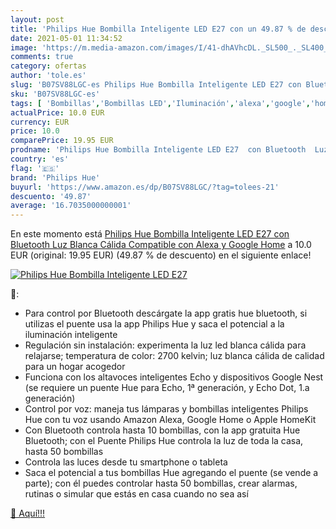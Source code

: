 ```yaml
---
layout: post
title: 'Philips Hue Bombilla Inteligente LED E27 con un 49.87 % de descuento'
date: 2021-05-01 11:34:52
image: 'https://m.media-amazon.com/images/I/41-dhAVhcDL._SL500_._SL400_.jpg'
comments: true
category: ofertas
author: 'tole.es'
slug: 'B07SV88LGC-es Philips Hue Bombilla Inteligente LED E27 con Bluetooth Luz...'
sku: 'B07SV88LGC-es'
tags: [ 'Bombillas','Bombillas LED','Iluminación','alexa','google','home','hue','philips','philips hue', ]
actualPrice: 10.0 EUR
currency: EUR
price: 10.0
comparePrice: 19.95 EUR
prodname: 'Philips Hue Bombilla Inteligente LED E27  con Bluetooth  Luz Blanca Cálida  Compatible con Alexa y Google Home'
country: 'es'
flag: '🇪🇸'
brand: 'Philips Hue'
buyurl: 'https://www.amazon.es/dp/B07SV88LGC/?tag=tolees-21'
descuento: '49.87'
average: '16.7035000000001'
---
```


En este momento está [Philips Hue Bombilla Inteligente LED E27  con Bluetooth  Luz Blanca Cálida  Compatible con Alexa y Google Home](https://www.amazon.es/dp/B07SV88LGC/?tag=tolees-21) a 10.0 EUR (original: 19.95 EUR) (49.87 %  de descuento) en el siguiente enlace!

[![Philips Hue Bombilla Inteligente LED E27](https://m.media-amazon.com/images/I/41-dhAVhcDL._SL500_._SL400_.jpg)](https://www.amazon.es/dp/B07SV88LGC/?tag=tolees-21)

🔎:

- Para control por Bluetooth descárgate la app gratis hue bluetooth, si utilizas el puente usa la app Philips Hue y saca el potencial a la iluminación inteligente
- Regulación sin instalación: experimenta la luz led blanca cálida para relajarse; temperatura de color: 2700 kelvin; luz blanca cálida de calidad para un hogar acogedor
- Funciona con los altavoces inteligentes Echo y dispositivos Google Nest (se requiere un puente Hue para Echo, 1ª generación, y Echo Dot, 1.a generación)
- Control por voz: maneja tus lámparas y bombillas inteligentes Philips Hue con tu voz usando Amazon Alexa, Google Home o Apple HomeKit
- Con Bluetooth controla hasta 10 bombillas, con la app gratuita Hue Bluetooth; con el Puente Philips Hue controla la luz de toda la casa, hasta 50 bombillas
- Controla las luces desde tu smartphone o tableta
- Saca el potencial a tus bombillas Hue agregando el puente (se vende a parte); con él puedes controlar hasta 50 bombillas, crear alarmas, rutinas o simular que estás en casa cuando no sea así

[🛒 Aquí!!!](https://www.amazon.es/dp/B07SV88LGC/?tag=tolees-21)
